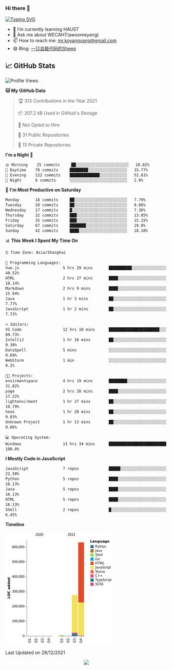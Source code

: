 ### Hi there 👋

[![Typing SVG](https://readme-typing-svg.herokuapp.com?color=%23F78A63&lines=Here+are+some+ideas+to+get+you+started%3A)](https://git.io/typing-svg)

- 🌱 I’m currently learning HAUST
- 💬 Ask me about WECAHT(awsomeyang)
- 📫 How to reach me: mr.koyangyang@gmail.com
- 😄 Blog: [一只会敲代码的Sheep](https://codeyang.pages.dev/)


## &#x1f4c8; GitHub Stats
<!--START_SECTION:waka-->
![Profile Views](http://img.shields.io/badge/Profile%20Views-1-blue)

**🐱 My GitHub Data** 

> 🏆 313 Contributions in the Year 2021
 > 
> 📦 207.2 kB Used in GitHub's Storage 
 > 
> 🚫 Not Opted to Hire
 > 
> 📜 31 Public Repositories 
 > 
> 🔑 13 Private Repositories  
 > 
**I'm a Night 🦉** 

```text
🌞 Morning    25 commits     ██░░░░░░░░░░░░░░░░░░░░░░░   10.82% 
🌆 Daytime    78 commits     ████████░░░░░░░░░░░░░░░░░   33.77% 
🌃 Evening    122 commits    █████████████░░░░░░░░░░░░   52.81% 
🌙 Night      6 commits      ░░░░░░░░░░░░░░░░░░░░░░░░░   2.6%

```
📅 **I'm Most Productive on Saturday** 

```text
Monday       18 commits     ██░░░░░░░░░░░░░░░░░░░░░░░   7.79% 
Tuesday      20 commits     ██░░░░░░░░░░░░░░░░░░░░░░░   8.66% 
Wednesday    17 commits     █░░░░░░░░░░░░░░░░░░░░░░░░   7.36% 
Thursday     32 commits     ███░░░░░░░░░░░░░░░░░░░░░░   13.85% 
Friday       35 commits     ███░░░░░░░░░░░░░░░░░░░░░░   15.15% 
Saturday     67 commits     ███████░░░░░░░░░░░░░░░░░░   29.0% 
Sunday       42 commits     ████░░░░░░░░░░░░░░░░░░░░░   18.18%

```


📊 **This Week I Spent My Time On** 

```text
⌚︎ Time Zone: Asia/Shanghai

💬 Programming Languages: 
Vue.js                   5 hrs 29 mins       ██████████░░░░░░░░░░░░░░░   40.52% 
HTML                     2 hrs 27 mins       ████░░░░░░░░░░░░░░░░░░░░░   18.14% 
Markdown                 2 hrs 9 mins        ████░░░░░░░░░░░░░░░░░░░░░   15.94% 
Java                     1 hr 3 mins         ██░░░░░░░░░░░░░░░░░░░░░░░   7.77% 
JavaScript               1 hr 2 mins         ██░░░░░░░░░░░░░░░░░░░░░░░   7.72%

🔥 Editors: 
VS Code                  12 hrs 10 mins      ██████████████████████░░░   89.73% 
IntelliJ                 1 hr 16 mins        ██░░░░░░░░░░░░░░░░░░░░░░░   9.38% 
DataSpell                5 mins              ░░░░░░░░░░░░░░░░░░░░░░░░░   0.69% 
WebStorm                 1 min               ░░░░░░░░░░░░░░░░░░░░░░░░░   0.2%

🐱‍💻 Projects: 
envirmentspace           4 hrs 19 mins       ████████░░░░░░░░░░░░░░░░░   31.82% 
page                     2 hrs 20 mins       ████░░░░░░░░░░░░░░░░░░░░░   17.22% 
lightenvirment           1 hr 27 mins        ██░░░░░░░░░░░░░░░░░░░░░░░   10.79% 
hexo                     1 hr 20 mins        ██░░░░░░░░░░░░░░░░░░░░░░░   9.83% 
Unknown Project          1 hr 13 mins        ██░░░░░░░░░░░░░░░░░░░░░░░   9.06%

💻 Operating System: 
Windows                  13 hrs 34 mins      █████████████████████████   100.0%

```

**I Mostly Code in JavaScript** 

```text
JavaScript               7 repos             █████░░░░░░░░░░░░░░░░░░░░   22.58% 
Python                   5 repos             ████░░░░░░░░░░░░░░░░░░░░░   16.13% 
Java                     5 repos             ████░░░░░░░░░░░░░░░░░░░░░   16.13% 
HTML                     5 repos             ████░░░░░░░░░░░░░░░░░░░░░   16.13% 
Shell                    2 repos             █░░░░░░░░░░░░░░░░░░░░░░░░   6.45%

```


**Timeline**

![Chart not found](https://raw.githubusercontent.com/koyangyang/koyangyang/main/charts/bar_graph.png) 


 Last Updated on 28/12/2021
<!--END_SECTION:waka-->

<!-- <div align="center"><img src="https://github-readme-streak-stats.koyang.workers.dev/?user=koyangyang" ></div> -->

<div align="center"><img src="https://activity-graph.koyang.workers.dev/graph?username=koyangyang&theme=github-light" ></div>

<!-- <div align="center"><img src="https://cdn.jsdelivr.net/gh/koyangyang/hugo_comment/assets/github-contribution-grid-snake.svg" ></div> -->

<!-- ![](https://github-readme-stats.vercel.app/api?username=koyangyang&show_icons=true&theme=flag-india)![](https://github-readme-stats.vercel.app/api/top-langs/?username=koyangyang&layout=compact) -->
<!-- <div align="center"><img src="https://github-readme-stats.vercel.app/api?username=koyangyang&show_icons=true&theme=flag-india" ></div> -->
<!-- <img src="https://github-readme-stats.vercel.app/api/top-langs/?username=koyangyang&layout=compact" > -->



<!-- <div align="center"><img src="https://github-readme-stats.vercel.app/api/wakatime?username=koyangyang" ></div> -->


<!--
[![Top Langs](https://github-readme-stats.vercel.app/api/top-langs/?username=koyangyang&langs_count=8)](https://github.com/anuraghazra/github-readme-stats)
- 🔭 I’m currently working on ...
- 👯 I’m looking to collaborate on ...
- 🤔 I’m looking for help with ...
- 💬 Ask me about ...
- 📫 How to reach me: ...
- 😄 Pronouns: ...
- ⚡ Fun fact: ...
-->

